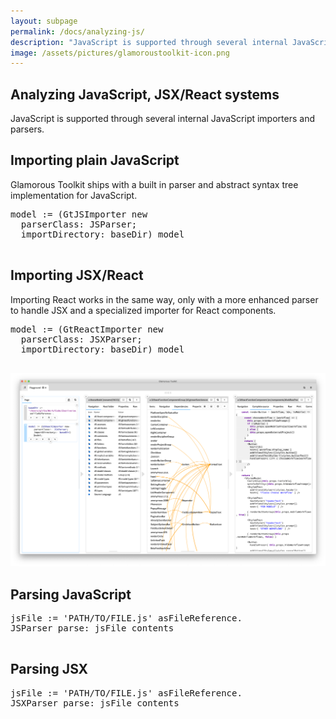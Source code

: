 ```yaml
---
layout: subpage
permalink: /docs/analyzing-js/
description: "JavaScript is supported through several internal JavaScript importers and parsers."
image: /assets/pictures/glamoroustoolkit-icon.png
---
```


<section id="getstarted">
  <div class="container pt-5 pb-5 jumbotron-small">
    <div class="row">
      <div class="col-md-12">
        <h1>Analyzing JavaScript, JSX/React systems</h1>
        <p class="lead">
          JavaScript is supported through several internal JavaScript importers and parsers.
        </p>
        <h2>Importing plain JavaScript</h2>
        <p>Glamorous Toolkit ships with a built in parser and abstract syntax tree implementation for JavaScript.</p>
        <pre>model := (GtJSImporter new 
  parserClass: JSParser; 
  importDirectory: baseDir) model
        </pre>
        <h2>Importing JSX/React</h2>
        <p>Importing React works in the same way, only with a more enhanced parser to handle JSX and a specialized importer for React components.</p>
        <pre>model := (GtReactImporter new 
  parserClass: JSXParser; 
  importDirectory: baseDir) model
        </pre>
        <p>
          <img src="/assets/pictures/gtr-importing-react.png"/>
        </p>
        <h2>Parsing JavaScript</h2>
        <pre>jsFile := 'PATH/TO/FILE.js' asFileReference.
JSParser parse: jsFile contents
        </pre>
        <h2>Parsing JSX</h2>
        <pre>jsFile := 'PATH/TO/FILE.js' asFileReference.
JSXParser parse: jsFile contents
        </pre>
      </div>
    </div>
  </div>
</section>

